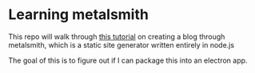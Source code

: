 # Learning metalsmith

This repo will walk through [this tutorial](https://web.archive.org/web/20200415053639/https://azurelogic.com/posts/building-a-blog-with-metalsmith/) on creating a blog
through metalsmith, which is a static site generator written entirely in node.js

The goal of this is to figure out if I can package this into an electron app.


